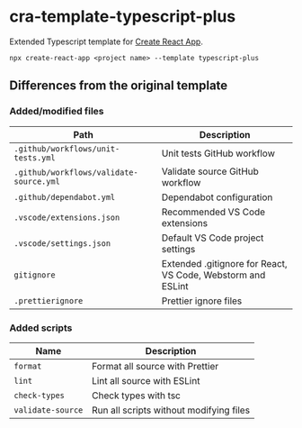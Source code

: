 # cra-template-typescript-plus

Extended Typescript template for [Create React App](https://github.com/facebook/create-react-app).

```shell
npx create-react-app <project name> --template typescript-plus
```

## Differences from the original template

### Added/modified files

| Path                                    | Description                                                 |
| --------------------------------------- | ----------------------------------------------------------- |
| `.github/workflows/unit-tests.yml`      | Unit tests GitHub workflow                                  |
| `.github/workflows/validate-source.yml` | Validate source GitHub workflow                             |
| `.github/dependabot.yml`                | Dependabot configuration                                    |
| `.vscode/extensions.json`               | Recommended VS Code extensions                              |
| `.vscode/settings.json`                 | Default VS Code project settings                            |
| `gitignore`                             | Extended .gitignore for React, VS Code, Webstorm and ESLint |
| `.prettierignore`                       | Prettier ignore files                                       |

### Added scripts

| Name              | Description                             |
| ----------------- | --------------------------------------- |
| `format`          | Format all source with Prettier         |
| `lint`            | Lint all source with ESLint             |
| `check-types`     | Check types with tsc                    |
| `validate-source` | Run all scripts without modifying files |
